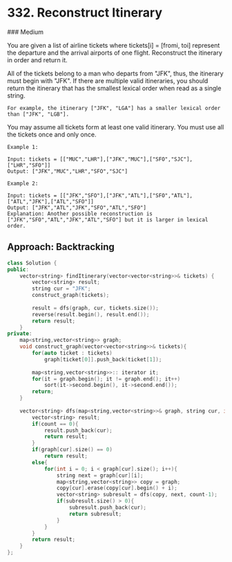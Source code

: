 # 332. Reconstruct Itinerary
### Medium

You are given a list of airline tickets where tickets[i] = [fromi, toi] represent the departure and the arrival airports of one flight. Reconstruct the itinerary in order and return it.

All of the tickets belong to a man who departs from "JFK", thus, the itinerary must begin with "JFK". If there are multiple valid itineraries, you should return the itinerary that has the smallest lexical order when read as a single string.

    For example, the itinerary ["JFK", "LGA"] has a smaller lexical order than ["JFK", "LGB"].

You may assume all tickets form at least one valid itinerary. You must use all the tickets once and only once.

    

    Example 1:

    Input: tickets = [["MUC","LHR"],["JFK","MUC"],["SFO","SJC"],["LHR","SFO"]]
    Output: ["JFK","MUC","LHR","SFO","SJC"]

    Example 2:

    Input: tickets = [["JFK","SFO"],["JFK","ATL"],["SFO","ATL"],["ATL","JFK"],["ATL","SFO"]]
    Output: ["JFK","ATL","JFK","SFO","ATL","SFO"]
    Explanation: Another possible reconstruction is ["JFK","SFO","ATL","JFK","ATL","SFO"] but it is larger in lexical order.

## Approach: Backtracking 
```cpp
class Solution {
public:
    vector<string> findItinerary(vector<vector<string>>& tickets) {
        vector<string> result;
        string cur = "JFK";
        construct_graph(tickets);
    
        result = dfs(graph, cur, tickets.size());
        reverse(result.begin(), result.end());
        return result;
    }
private:
    map<string,vector<string>> graph;
    void construct_graph(vector<vector<string>>& tickets){
        for(auto ticket : tickets)
            graph[ticket[0]].push_back(ticket[1]);
        
        map<string,vector<string>>:: iterator it;
        for(it = graph.begin(); it != graph.end(); it++)
            sort(it->second.begin(), it->second.end());
        return;
    }
    
    vector<string> dfs(map<string,vector<string>>& graph, string cur, int count){
        vector<string> result;
        if(count == 0){
            result.push_back(cur);
            return result;
        }
        if(graph[cur].size() == 0)
            return result;
        else{
            for(int i = 0; i < graph[cur].size(); i++){
                string next = graph[cur][i];
                map<string,vector<string>> copy = graph;
                copy[cur].erase(copy[cur].begin() + i);
                vector<string> subresult = dfs(copy, next, count-1);
                if(subresult.size() > 0){
                    subresult.push_back(cur);
                    return subresult;
                }
            }
        }
        return result;
    }
};
```